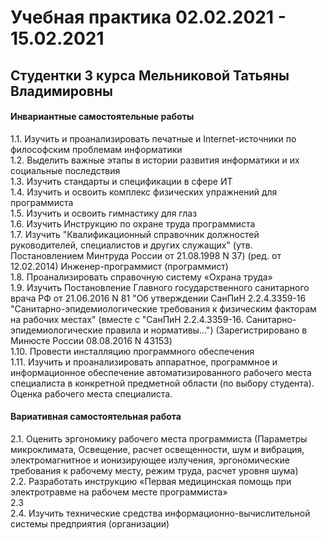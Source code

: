 # Учебная практика 02.02.2021 - 15.02.2021
## Студентки 3 курса Мельниковой Татьяны Владимировны
#### Инвариантные самостоятельные работы
1.1. Изучить и проанализировать печатные и Internet-источники по философским проблемам информатики  
1.2. Выделить важные этапы в истории развития информатики и их социальные последствия  
1.3. Изучить стандарты и спецификации в сфере ИТ  
1.4. Изучить и освоить комплекс физических упражнений для программиста  
1.5. Изучить и освоить гимнастику для глаз  
1.6. Изучить Инструкцию по охране труда программиста  
1.7. Изучить "Квалификационный справочник должностей руководителей, специалистов и других служащих" (утв. Постановлением Минтруда России от 21.08.1998 N 37) (ред. от 12.02.2014)
Инженер-программист (программист)  
1.8. Проанализировать справочную систему «Охрана труда»  
1.9. Изучить Постановление Главного государственного санитарного врача РФ от 21.06.2016 N 81 "Об утверждении СанПиН 2.2.4.3359-16 "Санитарно-эпидемиологические требования к физическим факторам на рабочих местах" (вместе с "СанПиН 2.2.4.3359-16. Санитарно-эпидемиологические правила и нормативы...") (Зарегистрировано в Минюсте России 08.08.2016 N 43153)  
1.10. Провести инсталляцию программного обеспечения  
1.11. Изучить и проанализировать аппаратное, программное и информационное обеспечение автоматизированного рабочего места специалиста в конкретной предметной области (по выбору студента). Оценка рабочего места специалиста.  
#### Вариативная самостоятельная работа
2.1. Оценить эргономику рабочего места программиста (Параметры микроклимата, Освещение, расчет освещенности, шум и вибрация, электромагнитное и ионизирующее излучения, эргономические требования к рабочему месту, режим труда, расчет уровня шума)  
2.2. Разработать инструкцию «Первая медицинская помощь при электротравме на рабочем месте программиста»  
2.3   
2.4. Изучить технические средства информационно-вычислительной системы предприятия (организации)  

